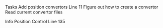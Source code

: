 Tasks
Add position convertors
	Line 11
	Figure out how to create a convertor
		Read current convertor files

Info
Position Control
Line 135